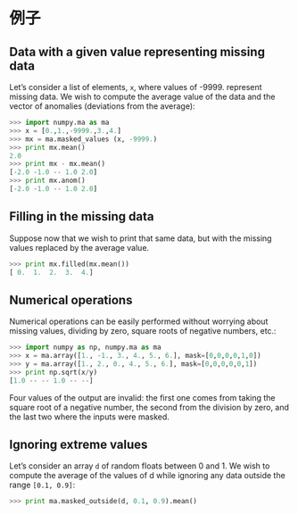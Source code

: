 # 例子 

## Data with a given value representing missing data

Let’s consider a list of elements, ``x``, where values of -9999. represent missing data. We wish to compute the average value of the data and the vector of anomalies (deviations from the average):

```python
>>> import numpy.ma as ma
>>> x = [0.,1.,-9999.,3.,4.]
>>> mx = ma.masked_values (x, -9999.)
>>> print mx.mean()
2.0
>>> print mx - mx.mean()
[-2.0 -1.0 -- 1.0 2.0]
>>> print mx.anom()
[-2.0 -1.0 -- 1.0 2.0]
```

## Filling in the missing data
Suppose now that we wish to print that same data, but with the missing values replaced by the average value.

```python
>>> print mx.filled(mx.mean())
[ 0.  1.  2.  3.  4.]
```

## Numerical operations

Numerical operations can be easily performed without worrying about missing values, dividing by zero, square roots of negative numbers, etc.:

```python
>>> import numpy as np, numpy.ma as ma
>>> x = ma.array([1., -1., 3., 4., 5., 6.], mask=[0,0,0,0,1,0])
>>> y = ma.array([1., 2., 0., 4., 5., 6.], mask=[0,0,0,0,0,1])
>>> print np.sqrt(x/y)
[1.0 -- -- 1.0 -- --]
```

Four values of the output are invalid: the first one comes from taking the square root of a negative number, the second from the division by zero, and the last two where the inputs were masked.

## Ignoring extreme values

Let’s consider an array ``d`` of random floats between 0 and 1. We wish to compute the average of the values of d while ignoring any data outside the range ``[0.1, 0.9]``:

```python
>>> print ma.masked_outside(d, 0.1, 0.9).mean()
```
